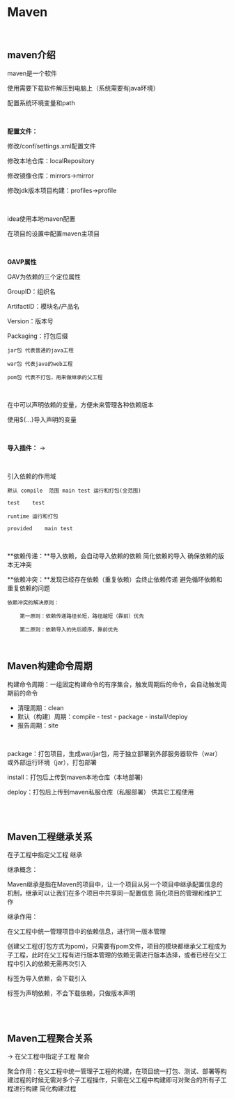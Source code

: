 # Maven

<br/>

## maven介绍

maven是一个软件

使用需要下载软件解压到电脑上（系统需要有java环境）

配置系统环境变量和path

<br/>

**配置文件：**

修改/conf/settings.xml配置文件

修改本地仓库：localRepository

修改镜像仓库：mirrors->mirror

修改jdk版本项目构建：profiles->profile

<br/>

idea使用本地maven配置

在项目的设置中配置maven主项目

<br/>

**GAVP属性**

GAV为依赖的三个定位属性

GroupID：组织名

ArtifactID：模块名/产品名

Version：版本号

Packaging：打包后缀

	jar包 代表普通的java工程
	
	war包 代表java的web工程
	
	pom包 代表不打包，用来做继承的父工程

<br/>

在<properties>中可以声明依赖的变量，方便未来管理各种依赖版本

使用${...}导入声明的变量

<br/>

**导入插件：**<bulid> -> <plugins>

<br/>

<scope> 引入依赖的作用域

	默认 compile	范围 main test 运行和打包(全范围)
	
	test	test
	
	runtime	运行和打包
	
	provided	main test

<br/>

**依赖传递：**导入依赖，会自动导入依赖的依赖 简化依赖的导入 确保依赖的版本无冲突

**依赖冲突：**发现已经存在依赖（重复依赖）会终止依赖传递 避免循环依赖和重复依赖的问题

	依赖冲突的解决原则：
	
		第一原则：依赖传递路径长短，路径越短（靠前）优先
	
		第二原则：依赖导入的先后顺序，靠前优先

<br/>

## Maven构建命令周期

构建命令周期：一组固定构建命令的有序集合，触发周期后的命令，会自动触发周期前的命令

- 清理周期：clean
- 默认（构建）周期：compile - test - package - install/deploy
- 报告周期：site

<br/>

package：打包项目，生成war/jar包，用于独立部署到外部服务器软件（war）或外部运行环境（jar），打包部署

install：打包后上传到maven本地仓库（本地部署)

deploy：打包后上传到maven私服仓库（私服部署） 供其它工程使用

<br/>

<br/>

## Maven工程继承关系

<parent> 在子工程中指定父工程 继承

继承概念：

Maven继承是指在Maven的项目中，让一个项目从另一个项目中继承配置信息的机制，继承可以让我们在多个项目中共享同一配置信息 简化项目的管理和维护工作

继承作用：

在父工程中统一管理项目中的依赖信息，进行同一版本管理

创建父工程(打包方式为pom)，只需要有pom文件，项目的模块都继承父工程成为子工程，此时在父工程有进行版本管理的依赖无需进行版本选择，或者已经在父工程中引入的依赖无需再次引入

<dependencies> 标签为导入依赖，会下载引入

<dependencyManagement> 标签为声明依赖，不会下载依赖，只做版本声明

<br/>

<br/>

## Maven工程聚合关系

<modules> -> <module> 在父工程中指定子工程 聚合

聚合作用：在父工程中统一管理子工程的构建，在项目统一打包、测试、部署等构建过程的时候无需对多个子工程操作，只需在父工程中构建即可对聚合的所有子工程进行构建 简化构建过程
